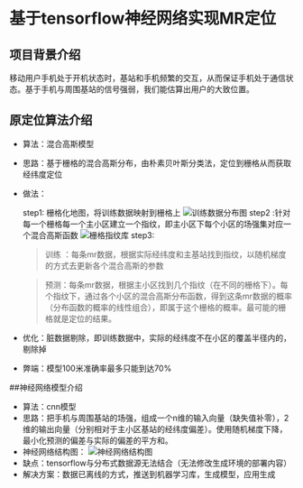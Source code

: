 # 基于tensorflow神经网络实现MR定位

## 项目背景介绍

​	移动用户手机处于开机状态时，基站和手机频繁的交互，从而保证手机处于通信状态。基于手机与周围基站的信号强弱，我们能估算出用户的大致位置。

## 原定位算法介绍

* 算法：混合高斯模型
* 思路：基于栅格的混合高斯分布，由朴素贝叶斯分类法，定位到栅格从而获取经纬度定位 
* 做法：

    step1: 栅格化地图，将训练数据映射到栅格上 
    ![训练数据分布图](C:\Users\Administrator\Desktop\1.png)
    step2 :针对每一个栅格每一个主小区建立一个指纹，即主小区下每个小区的场强集对应一个混合高斯函数 
    ![栅格指纹库](C:\Users\Administrator\Desktop\2.png)
    step3:
    > 训练 ：每条mr数据，根据实际经纬度和主基站找到指纹，以随机梯度的方式去更新各个混合高斯的参数

    > 预测：每条mr数据，根据主小区找到几个指纹（在不同的栅格下）。每个指纹下，通过各个小区的混合高斯分布函数，得到这条mr数据的概率（分布函数的概率的线性组合），即属于这个栅格的概率。最可能的栅格就是定位的结果。
* 优化：脏数据剔除，即训练数据中，实际的经纬度不在小区的覆盖半径内的，剔除掉 
* 弊端：模型100米准确率最多只能到达70%

##神经网络模型介绍
* 算法：cnn模型
* 思路：把手机与周围基站的场强，组成一个n维的输入向量（缺失值补零），2维的输出向量（分别相对于主小区基站的经纬度偏差）。使用随机梯度下降，最小化预测的偏差与实际的偏差的平方和。
* 神经网络结构图：
    ![神经网络结构图](C:\Users\Administrator\Desktop\3.png)
* 缺点：tensorflow与分布式数据源无法结合（无法修改生成环境的部署内容）
* 解决方案：数据已离线的方式，推送到机器学习库，生成模型，应用生成